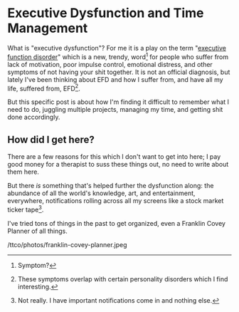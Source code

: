 # Executive Dysfunction and Time Management

What is "executive dysfunction"? For me it is a play on the term "[executive function disorder](https://www.psychologytoday.com/us/basics/executive-function)" which is a new, trendy, word[^1] for people who suffer from lack of motivation, poor impulse control, emotional distress, and other symptoms of not having your shit together. It is not an official diagnosis, but lately I've been thinking about EFD and how I suffer from, and have all my life, suffered from, EFD[^2].

But this specific post is about how I'm finding it difficult to remember what I need to do, juggling multiple projects, managing my time, and getting shit done accordingly.

## How did I get here?

There are a few reasons for this which I don't want to get into here; I pay good money for a therapist to suss these things out, no need to write about them here.

But there _is_ something that's helped further the dysfunction along: the abundance of all the world's knowledge, art, and entertainment, everywhere, notifications rolling across all my screens like a stock market ticker tape[^3].

I've tried tons of things in the past to get organized, even a Franklin Covey Planner of all things.

/ttco/photos/franklin-covey-planner.jpeg





[^1]: Symptom?
[^2]: These symptoms overlap with certain personality disorders which I find interesting.
[^3]: Not really. I have important notifications come in and nothing else.